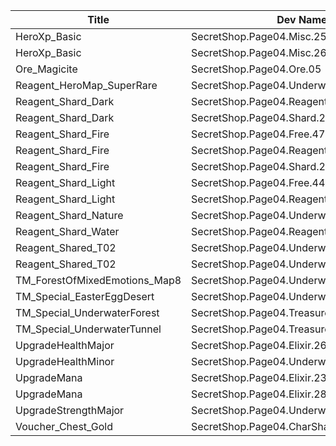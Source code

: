 | Title | Dev Name | Quantity | Currency |  Price |
| ----- | -------- | -------- | -------- |  ----- |
| HeroXp_Basic | SecretShop.Page04.Misc.25 | 1000 | Currency:Gold | 170 |
| HeroXp_Basic | SecretShop.Page04.Misc.26 | 5000 | Currency:Gold | 170 |
| Ore_Magicite | SecretShop.Page04.Ore.05 | 3 | Currency:Gold | 21250 |
| Reagent_HeroMap_SuperRare | SecretShop.Page04.UnderworldTrader.91 | 1 | Gems | 5000 |
| Reagent_Shard_Dark | SecretShop.Page04.Reagent.81 | 2 | Gems | 170 |
| Reagent_Shard_Dark | SecretShop.Page04.Shard.21 | 1 | Currency:Gold | 255000 |
| Reagent_Shard_Fire | SecretShop.Page04.Free.47 | 2 | Gems | 0 |
| Reagent_Shard_Fire | SecretShop.Page04.Reagent.68 | 1 | Currency:Gold | 255000 |
| Reagent_Shard_Fire | SecretShop.Page04.Shard.27 | 1 | Gems | 170 |
| Reagent_Shard_Light | SecretShop.Page04.Free.44 | 1 | Gems | 0 |
| Reagent_Shard_Light | SecretShop.Page04.Reagent.90 | 3 | Gems | 170 |
| Reagent_Shard_Nature | SecretShop.Page04.UnderworldTrader.71 | 1 | Gems | 170 |
| Reagent_Shard_Water | SecretShop.Page04.Reagent.65 | 1 | Currency:Gold | 255000 |
| Reagent_Shared_T02 | SecretShop.Page04.UnderworldTrader.73 | 40 | Gems | 1 |
| Reagent_Shared_T02 | SecretShop.Page04.UnderworldTraderGold.11 | 30 | Currency:Gold | 1500 |
| TM_ForestOfMixedEmotions_Map8 | SecretShop.Page04.UnderworldTrader.75 | 1 | Gems | 39 |
| TM_Special_EasterEggDesert | SecretShop.Page04.UnderworldTrader.78 | 1 | Gems | 140 |
| TM_Special_UnderwaterForest | SecretShop.Page04.TreasureMap.30 | 1 | Currency:Gold | 425000 |
| TM_Special_UnderwaterTunnel | SecretShop.Page04.TreasureMap.31 | 1 | Currency:Gold | 425000 |
| UpgradeHealthMajor | SecretShop.Page04.Elixir.26 | 10 | Gems | 25 |
| UpgradeHealthMinor | SecretShop.Page04.UnderworldTraderGold.13 | 15 | Currency:Gold | 2800 |
| UpgradeMana | SecretShop.Page04.Elixir.23 | 4 | Currency:Gold | 340000 |
| UpgradeMana | SecretShop.Page04.Elixir.28 | 4 | Gems | 85 |
| UpgradeStrengthMajor | SecretShop.Page04.UnderworldTrader.89 | 10 | Gems | 21 |
| Voucher_Chest_Gold | SecretShop.Page04.CharShard.22 | 1 | Currency:Gold | 7500000 |
